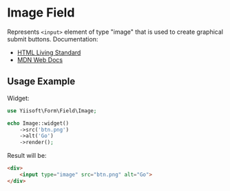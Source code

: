 # Image Field

Represents `<input>` element of type "image" that is used to create graphical submit buttons. Documentation:

- [HTML Living Standard](https://html.spec.whatwg.org/multipage/input.html#image-button-state-(type=image))
- [MDN Web Docs](https://developer.mozilla.org/docs/Web/HTML/Element/input/image)

## Usage Example

Widget:

```php
use Yiisoft\Form\Field\Image;

echo Image::widget()
    ->src('btn.png')
    ->alt('Go')
    ->render();
```

Result will be:

```html
<div>
    <input type="image" src="btn.png" alt="Go">
</div>
```
